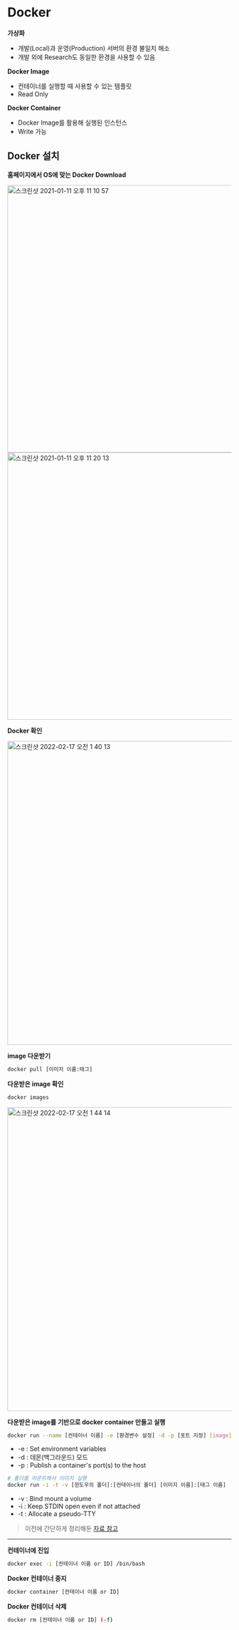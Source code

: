 # Docker

**가상화**

- 개발(Local)과 운영(Production) 서버의 환경 불일치 해소
- 개발 외에 Research도 동일한 환경을 사용할 수 있음



**Docker Image**

- 컨테이너를 실행할 때 사용할 수 있는 템플릿
- Read Only



**Docker Container**

- Docker Image를 활용해 실행된 인스턴스
- Write 가능



## Docker 설치

**홈페이지에서 OS에 맞는 Docker Download**

<img width="600" alt="스크린샷 2021-01-11 오후 11 10 57" src="https://user-images.githubusercontent.com/56240088/154324075-9bd45507-7dce-4f66-81aa-c4807c36e2f4.png">

<img width="600" alt="스크린샷 2021-01-11 오후 11 20 13" src="https://user-images.githubusercontent.com/56240088/154324170-b907651d-54d3-4165-bece-e8c9cfbf3037.png">


**Docker 확인**

<img width="682" alt="스크린샷 2022-02-17 오전 1 40 13" src="https://user-images.githubusercontent.com/56240088/154324215-59c2cbe7-3c32-4f3f-b437-0ac29519aa95.png">


**image 다운받기**

```bash
docker pull [이미지 이름:태그]
```

**다운받은 image 확인**

```bash
docker images
```

<img width="682" alt="스크린샷 2022-02-17 오전 1 44 14" src="https://user-images.githubusercontent.com/56240088/154324359-f336a681-05f9-4dda-827b-02eeb8dcbab9.png">


**다운받은 image를 기반으로 docker container 만들고 실행**

```bash
docker run --name [컨테이너 이름] -e [환경변수 설정] -d -p [포트 지정] [image]
```

- -e : Set environment variables
- -d : 데몬(백그라운드) 모드
- -p : Publish a container's port(s) to the host

```bash
# 폴더를 마운트해서 이미지 실행
docker run -i -t -v [윈도우의 폴더]:[컨테이너의 폴더] [이미지 이름]:[태그 이름]
```

- -v : Bind mount a volume
- -i : Keep STDIN open even if not attached
- -t : Allocate a pseudo-TTY

> 이전에 간단하게 정리해둔 [자료 참고](https://github.com/Yewon-dev/deeplearning-study/blob/main/README.md) 


-----

**컨테이너에 진입**

```bash
docker exec -i [컨테이너 이름 or ID] /bin/bash
```



**Docker 컨테이너 중지**

```bash
docker container [컨테이너 이름 or ID]
```



**Docker 컨테이너 삭제**

```bash
docker rm [컨테이너 이름 or ID] (-f)
```



